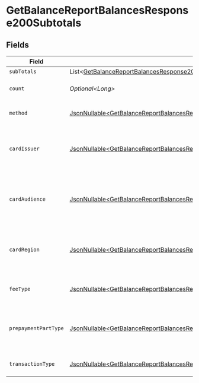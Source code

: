 # GetBalanceReportBalancesResponse200Subtotals


## Fields

| Field                                                                                                                                                                                                                                          | Type                                                                                                                                                                                                                                           | Required                                                                                                                                                                                                                                       | Description                                                                                                                                                                                                                                    | Example                                                                                                                                                                                                                                        |
| ---------------------------------------------------------------------------------------------------------------------------------------------------------------------------------------------------------------------------------------------- | ---------------------------------------------------------------------------------------------------------------------------------------------------------------------------------------------------------------------------------------------- | ---------------------------------------------------------------------------------------------------------------------------------------------------------------------------------------------------------------------------------------------- | ---------------------------------------------------------------------------------------------------------------------------------------------------------------------------------------------------------------------------------------------- | ---------------------------------------------------------------------------------------------------------------------------------------------------------------------------------------------------------------------------------------------- |
| `subTotals`                                                                                                                                                                                                                                    | List\<[GetBalanceReportBalancesResponse200ApplicationHalPlusJsonResponseBodyTotalsAvailableBalanceSubTotals](../../models/operations/GetBalanceReportBalancesResponse200ApplicationHalPlusJsonResponseBodyTotalsAvailableBalanceSubTotals.md)> | :heavy_minus_sign:                                                                                                                                                                                                                             | N/A                                                                                                                                                                                                                                            |                                                                                                                                                                                                                                                |
| `count`                                                                                                                                                                                                                                        | *Optional\<Long>*                                                                                                                                                                                                                              | :heavy_minus_sign:                                                                                                                                                                                                                             | Number of transactions of this type                                                                                                                                                                                                            | 50                                                                                                                                                                                                                                             |
| `method`                                                                                                                                                                                                                                       | [JsonNullable\<GetBalanceReportBalancesResponse200Method>](../../models/operations/GetBalanceReportBalancesResponse200Method.md)                                                                                                               | :heavy_minus_sign:                                                                                                                                                                                                                             | Payment type of the transactions                                                                                                                                                                                                               | creditcard                                                                                                                                                                                                                                     |
| `cardIssuer`                                                                                                                                                                                                                                   | [JsonNullable\<GetBalanceReportBalancesResponse200CardIssuer>](../../models/operations/GetBalanceReportBalancesResponse200CardIssuer.md)                                                                                                       | :heavy_minus_sign:                                                                                                                                                                                                                             | In case of payments transactions with card, the card issuer will be available                                                                                                                                                                  | amex                                                                                                                                                                                                                                           |
| `cardAudience`                                                                                                                                                                                                                                 | [JsonNullable\<GetBalanceReportBalancesResponse200CardAudience>](../../models/operations/GetBalanceReportBalancesResponse200CardAudience.md)                                                                                                   | :heavy_minus_sign:                                                                                                                                                                                                                             | In case of payments trnsactions with card, the card audience will be available.                                                                                                                                                                | other                                                                                                                                                                                                                                          |
| `cardRegion`                                                                                                                                                                                                                                   | [JsonNullable\<GetBalanceReportBalancesResponse200CardRegion>](../../models/operations/GetBalanceReportBalancesResponse200CardRegion.md)                                                                                                       | :heavy_minus_sign:                                                                                                                                                                                                                             | In case of payments transactions with card, the card region will be available.                                                                                                                                                                 | domestic                                                                                                                                                                                                                                       |
| `feeType`                                                                                                                                                                                                                                      | [JsonNullable\<GetBalanceReportBalancesResponse200FeeType>](../../models/operations/GetBalanceReportBalancesResponse200FeeType.md)                                                                                                             | :heavy_minus_sign:                                                                                                                                                                                                                             | Present when the transaction represents a fee.                                                                                                                                                                                                 | payment-fee                                                                                                                                                                                                                                    |
| `prepaymentPartType`                                                                                                                                                                                                                           | [JsonNullable\<GetBalanceReportBalancesResponse200PrepaymentPartType>](../../models/operations/GetBalanceReportBalancesResponse200PrepaymentPartType.md)                                                                                       | :heavy_minus_sign:                                                                                                                                                                                                                             | Prepayment part: fee itself, reimbursement, discount, VAT or rounding compensation.                                                                                                                                                            | fee                                                                                                                                                                                                                                            |
| `transactionType`                                                                                                                                                                                                                              | [JsonNullable\<GetBalanceReportBalancesResponse200TransactionType>](../../models/operations/GetBalanceReportBalancesResponse200TransactionType.md)                                                                                             | :heavy_minus_sign:                                                                                                                                                                                                                             | Represents the transaction type                                                                                                                                                                                                                | payment                                                                                                                                                                                                                                        |